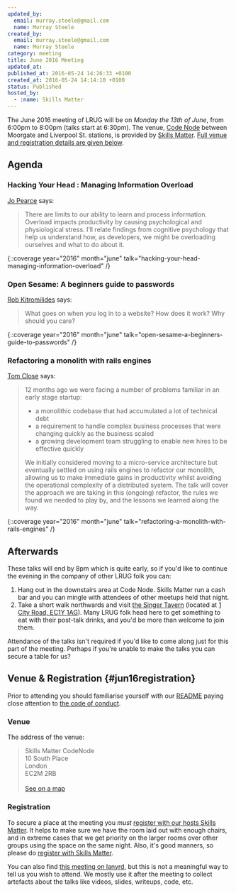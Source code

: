 ```yaml
---
updated_by:
  email: murray.steele@gmail.com
  name: Murray Steele
created_by:
  email: murray.steele@gmail.com
  name: Murray Steele
category: meeting
title: June 2016 Meeting
updated_at:
published_at: 2016-05-24 14:26:33 +0100
created_at: 2016-05-24 14:14:10 +0100
status: Published
hosted_by:
  - :name: Skills Matter
---
```


The June 2016 meeting of LRUG will be on *Monday the 13th of June*, from 6:00pm to 8:00pm (talks start at 6:30pm).  The venue, [Code Node](https://skillsmatter.com/locations/264-skills-matter-codenode) between Moorgate and Liverpool St. stations, is provided by [Skills Matter](http://www.skillsmatter.com).  [Full venue and registration details are given below](#jun16registration).

## Agenda

###  Hacking Your Head : Managing Information Overload

[Jo Pearce](https://twitter.com/jdpearce) says:

> There are limits to our ability to learn and process
> information. Overload impacts productivity by causing psychological
> and physiological stress. I’ll relate findings from cognitive
> psychology that help us understand how, as developers, we might be
> overloading ourselves and what to do about it.

{::coverage year="2016" month="june" talk="hacking-your-head-managing-information-overload" /}

### Open Sesame: A beginners guide to passwords

[Rob Kitromilides](https://twitter.com/robkitro) says:

> What goes on when you log in to a website? How does it work? Why should
> you care?

{::coverage year="2016" month="june" talk="open-sesame-a-beginners-guide-to-passwords" /}

### Refactoring a monolith with rails engines

[Tom Close](https://github.com/tomclose) says:

> 12 months ago we were facing a number of problems familiar in an early
> stage startup:
>
> * a monolithic codebase that had accumulated a lot of technical debt
> * a requirement to handle complex business processes that were changing
>   quickly as the business scaled
> * a growing development team struggling to enable new hires to be effective
>   quickly
>
> We initially considered moving to a micro-service architecture but eventually
> settled on using rails engines to refactor our monolith, allowing us to make
> immediate gains in productivity whilst avoiding the operational complexity of
> a distributed system. The talk will cover the approach we are taking in this
> (ongoing) refactor, the rules we found we needed to play by, and the lessons
> we learned along the way.

{::coverage year="2016" month="june" talk="refactoring-a-monolith-with-rails-engines" /}

## Afterwards

These talks will end by 8pm which is quite early, so if you'd like to continue
the evening in the company of other LRUG folk you can:

1. Hang out in the downstairs area at Code Node.  Skills Matter run a cash bar and you can mingle with attendees of other meetups held that night.
2. Take a short walk northwards and visit [the Singer Tavern](http://singertavern.com/) (located at [1 City Road, EC1Y 1AG](https://goo.gl/maps/w9kPu)).  Many LRUG folk head here to get something to eat with their post-talk drinks, and you'd be more than welcome to join them.

Attendance of the talks isn't required if you'd like to come along just for this part of the meeting.  Perhaps if you're unable to make the talks you can secure a table for us?

## Venue & Registration {#jun16registration}

Prior to attending you should familiarise yourself with our [README](http://readme.lrug.org/) paying close attention to [the code of conduct](http://readme.lrug.org/#code-of-conduct).

### Venue

The address of the venue:

> Skills Matter CodeNode<br/>10 South Place<br/>London<br/>EC2M 2RB<br/><br/>[See on a map](https://goo.gl/maps/ONJT4)

### Registration

To secure a place at the meeting you *must* [register with our hosts Skills Matter](https://skillsmatter.com/meetups/8169-hacking-your-head-and-open-sesame).  It helps to make sure we have the room laid out with enough chairs, and in extreme cases that we get priority on the larger rooms over other groups using the space on the same night.  Also, it's good manners, so please do [register with Skills Matter](https://skillsmatter.com/meetups/8169-hacking-your-head-and-open-sesame).

You can also find [this meeting on lanyrd](http://lanyrd.com/2016/lrug-june/), but this is not a meaningful way to tell us you wish to attend.  We mostly use it after the meeting to collect artefacts about the talks like videos, slides, writeups, code, etc.
